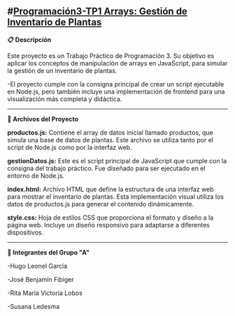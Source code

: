 #**<u>Programación3-TP1 Arrays: Gestión de Inventario de Plantas</u>**
---

**📋 Descripción**

Este proyecto es un Trabajo Práctico de Programación 3. Su objetivo es aplicar los conceptos de manipulación de arrays en JavaScript, para simular la gestión de un inventario de plantas.

-El proyecto cumple con la consigna principal de crear un script ejecutable en Node.js, pero también incluye una implementación de frontend para una visualización más completa y didáctica.

---

**📂 Archivos del Proyecto**

**productos.js:** Contiene el array de datos inicial llamado productos, que simula una base de datos de plantas. Este archivo se utiliza tanto por el script de Node.js como por la interfaz web.

**gestionDatos.js:** Este es el script principal de JavaScript que cumple con la consigna del trabajo práctico. Fue diseñado para ser ejecutado en el entorno de Node.js.

**index.html:** Archivo HTML que define la estructura de una interfaz web para mostrar el inventario de plantas. Esta implementación visual utiliza los datos de productos.js para generar el contenido dinámicamente.

**style.css:** Hoja de estilos CSS que proporciona el formato y diseño a la página web. Incluye un diseño responsivo para adaptarse a diferentes dispositivos.

---

**👥 Integrantes del Grupo "A"**

-Hugo Leonel García

-José Benjamín Fibiger

-Rita María Victoria Lobos

-Susana Ledesma
